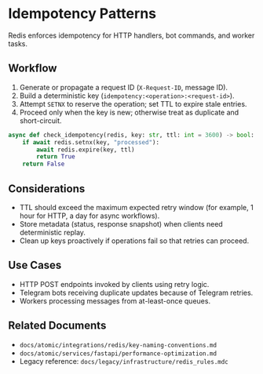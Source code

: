 # Idempotency Patterns

Redis enforces idempotency for HTTP handlers, bot commands, and worker tasks.

## Workflow

1. Generate or propagate a request ID (`X-Request-ID`, message ID).
2. Build a deterministic key (`idempotency:<operation>:<request-id>`).
3. Attempt `SETNX` to reserve the operation; set TTL to expire stale entries.
4. Proceed only when the key is new; otherwise treat as duplicate and short-circuit.

```python
async def check_idempotency(redis, key: str, ttl: int = 3600) -> bool:
    if await redis.setnx(key, "processed"):
        await redis.expire(key, ttl)
        return True
    return False
```

## Considerations

- TTL should exceed the maximum expected retry window (for example, 1 hour for HTTP, a day for async workflows).
- Store metadata (status, response snapshot) when clients need deterministic replay.
- Clean up keys proactively if operations fail so that retries can proceed.

## Use Cases

- HTTP POST endpoints invoked by clients using retry logic.
- Telegram bots receiving duplicate updates because of Telegram retries.
- Workers processing messages from at-least-once queues.

## Related Documents

- `docs/atomic/integrations/redis/key-naming-conventions.md`
- `docs/atomic/services/fastapi/performance-optimization.md`
- Legacy reference: `docs/legacy/infrastructure/redis_rules.mdc`
